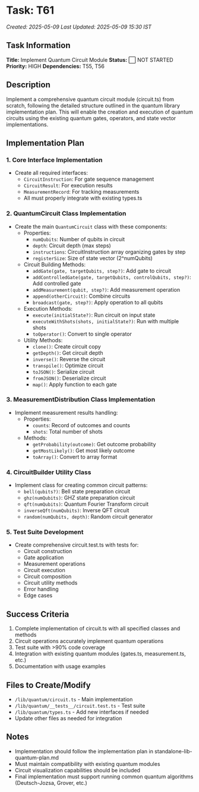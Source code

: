 # Task: T61
*Created: 2025-05-09*
*Last Updated: 2025-05-09 15:30 IST*

## Task Information
**Title:** Implement Quantum Circuit Module
**Status:** ⬜ NOT STARTED
**Priority:** HIGH
**Dependencies:** T55, T56

## Description
Implement a comprehensive quantum circuit module (circuit.ts) from scratch, following the detailed structure outlined in the quantum library implementation plan. This will enable the creation and execution of quantum circuits using the existing quantum gates, operators, and state vector implementations.

## Implementation Plan

### 1. Core Interface Implementation
- Create all required interfaces:
  - `CircuitInstruction`: For gate sequence management
  - `CircuitResult`: For execution results
  - `MeasurementRecord`: For tracking measurements
  - All must properly integrate with existing types.ts

### 2. QuantumCircuit Class Implementation
- Create the main `QuantumCircuit` class with these components:
  - Properties:
    - `numQubits`: Number of qubits in circuit
    - `depth`: Circuit depth (max steps)
    - `instructions`: CircuitInstruction array organizing gates by step
    - `registerSize`: Size of state vector (2^numQubits)
  - Circuit Building Methods:
    - `addGate(gate, targetQubits, step?)`: Add gate to circuit
    - `addControlledGate(gate, targetQubits, controlQubits, step?)`: Add controlled gate
    - `addMeasurement(qubit, step?)`: Add measurement operation
    - `append(otherCircuit)`: Combine circuits
    - `broadcast(gate, step?)`: Apply operation to all qubits
  - Execution Methods:
    - `execute(initialState?)`: Run circuit on input state
    - `executeWithShots(shots, initialState?)`: Run with multiple shots
    - `toOperator()`: Convert to single operator
  - Utility Methods:
    - `clone()`: Create circuit copy
    - `getDepth()`: Get circuit depth
    - `inverse()`: Reverse the circuit
    - `transpile()`: Optimize circuit
    - `toJSON()`: Serialize circuit
    - `fromJSON()`: Deserialize circuit
    - `map()`: Apply function to each gate

### 3. MeasurementDistribution Class Implementation
- Implement measurement results handling:
  - Properties:
    - `counts`: Record of outcomes and counts
    - `shots`: Total number of shots
  - Methods:
    - `getProbability(outcome)`: Get outcome probability
    - `getMostLikely()`: Get most likely outcome
    - `toArray()`: Convert to array format

### 4. CircuitBuilder Utility Class
- Implement class for creating common circuit patterns:
  - `bell(qubits?)`: Bell state preparation circuit
  - `ghz(numQubits)`: GHZ state preparation circuit
  - `qft(numQubits)`: Quantum Fourier Transform circuit
  - `inverseQft(numQubits)`: Inverse QFT circuit
  - `random(numQubits, depth)`: Random circuit generator

### 5. Test Suite Development
- Create comprehensive circuit.test.ts with tests for:
  - Circuit construction
  - Gate application
  - Measurement operations
  - Circuit execution
  - Circuit composition
  - Circuit utility methods
  - Error handling
  - Edge cases

## Success Criteria
1. Complete implementation of circuit.ts with all specified classes and methods
2. Circuit operations accurately implement quantum operations
3. Test suite with >90% code coverage
4. Integration with existing quantum modules (gates.ts, measurement.ts, etc.)
5. Documentation with usage examples

## Files to Create/Modify
- `/lib/quantum/circuit.ts` - Main implementation
- `/lib/quantum/__tests__/circuit.test.ts` - Test suite
- `/lib/quantum/types.ts` - Add new interfaces if needed
- Update other files as needed for integration

## Notes
- Implementation should follow the implementation plan in standalone-lib-quantum-plan.md
- Must maintain compatibility with existing quantum modules
- Circuit visualization capabilities should be included
- Final implementation must support running common quantum algorithms (Deutsch-Jozsa, Grover, etc.)
